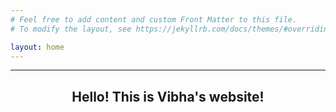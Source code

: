 ```yaml
---
# Feel free to add content and custom Front Matter to this file.
# To modify the layout, see https://jekyllrb.com/docs/themes/#overriding-theme-defaults

layout: home
---
```


<hr> 
<h2 style = "text-align: center;"> Hello! This is Vibha's website! </h2>
